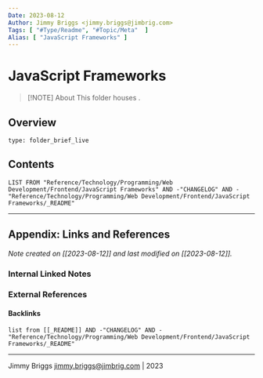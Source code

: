 ```yaml
---
Date: 2023-08-12
Author: Jimmy Briggs <jimmy.briggs@jimbrig.com>
Tags: [ "#Type/Readme", "#Topic/Meta"  ]
Alias: [ "JavaScript Frameworks" ]
---
```


# JavaScript Frameworks

> [!NOTE] About
> This folder houses .

## Overview


```ccard
type: folder_brief_live
```
 

## Contents

```dataview
LIST FROM "Reference/Technology/Programming/Web Development/Frontend/JavaScript Frameworks" AND -"CHANGELOG" AND -"Reference/Technology/Programming/Web Development/Frontend/JavaScript Frameworks/_README"
```

***

## Appendix: Links and References

*Note created on [[2023-08-12]] and last modified on [[2023-08-12]].*

### Internal Linked Notes

### External References

#### Backlinks

```dataview
list from [[_README]] AND -"CHANGELOG" AND -"Reference/Technology/Programming/Web Development/Frontend/JavaScript Frameworks/_README"
```


***

Jimmy Briggs <jimmy.briggs@jimbrig.com> | 2023
